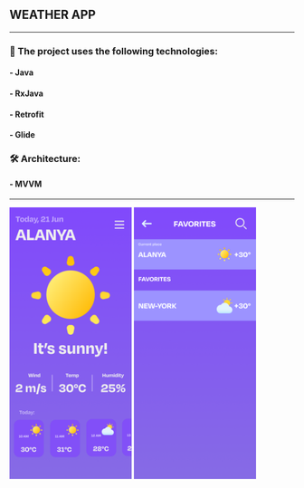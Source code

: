 ## WEATHER APP 
________________________________________
### 🚀 The project uses the following technologies: 
#### - Java
#### - RxJava 
#### - Retrofit 
#### - Glide 
### 🛠 Architecture: 
#### - MVVM

________________________________________
<img src="assets/readme_main_menu.png" alt="" style="width: 216px; height: 480px;">
<img src="assets/favorites_menu_readme.png" alt="" style="width: 216px; height: 480px;">

